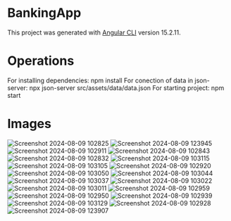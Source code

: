 # BankingApp

This project was generated with [Angular CLI](https://github.com/angular/angular-cli) version 15.2.11.

# Operations
For installing dependencies: npm install
For conection of data in json-server: npx json-server src/assets/data/data.json
For starting project: npm start

# Images
![Screenshot 2024-08-09 102825](https://github.com/user-attachments/assets/064aef07-6a90-4478-90d3-7bb94986d9de)
![Screenshot 2024-08-09 123945](https://github.com/user-attachments/assets/450053e6-c22b-4d73-a336-7ef0d101c004)
![Screenshot 2024-08-09 102911](https://github.com/user-attachments/assets/07c47f8e-314d-4991-9312-58fd5c234c11)
![Screenshot 2024-08-09 102843](https://github.com/user-attachments/assets/6bf773e5-5a2b-4273-aabe-074f1b17c8ba)
![Screenshot 2024-08-09 102832](https://github.com/user-attachments/assets/42cbef1f-75de-4cb4-bc0d-0ca37cdd3b32)
![Screenshot 2024-08-09 103115](https://github.com/user-attachments/assets/37a37768-dde6-493d-bb58-3cf4f79de367)
![Screenshot 2024-08-09 103105](https://github.com/user-attachments/assets/683ef53e-4325-4569-af25-d198ca8c7b08)
![Screenshot 2024-08-09 102920](https://github.com/user-attachments/assets/3c29c1d5-78f3-4319-a1c3-5a157dffadb4)
![Screenshot 2024-08-09 103050](https://github.com/user-attachments/assets/a4ad12f6-130f-42bc-add4-e89627092d38)
![Screenshot 2024-08-09 103044](https://github.com/user-attachments/assets/1cd9c061-e2fa-4697-a6cc-1f824bd01315)
![Screenshot 2024-08-09 103037](https://github.com/user-attachments/assets/f0ad0ace-d92f-4eb2-a61d-bc7b61f78cc6)
![Screenshot 2024-08-09 103022](https://github.com/user-attachments/assets/0a08f8dd-b636-4e92-a881-7e15cf127f88)
![Screenshot 2024-08-09 103011](https://github.com/user-attachments/assets/516cf1ab-b052-4b36-9111-f1e6173b19f4)
![Screenshot 2024-08-09 102959](https://github.com/user-attachments/assets/186a4216-8446-4cea-88c1-91c8d90c742e)
![Screenshot 2024-08-09 102950](https://github.com/user-attachments/assets/ca6cbd6f-2692-4ec3-9a88-2d6fc9b1389d)
![Screenshot 2024-08-09 102939](https://github.com/user-attachments/assets/ca5a5320-06b3-4993-9bfd-02f53c8761f3)
![Screenshot 2024-08-09 103129](https://github.com/user-attachments/assets/b93626a4-52c2-4fc8-b34c-d2c119184582)
![Screenshot 2024-08-09 102928](https://github.com/user-attachments/assets/83710672-425b-48ee-8f1e-54571b1d9445)
![Screenshot 2024-08-09 123907](https://github.com/user-attachments/assets/7a239fb6-b240-417c-9b53-fd1315672c0c)
